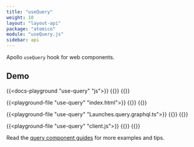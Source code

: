 ```yaml
---
title: "useQuery"
weight: 10
layout: "layout-api"
package: "atomico"
module: "useQuery.js"
sidebar: api
---
```


<!-- ----------------------------------------------------------------------------------------
     Welcome! This file includes automatically generated API documentation.
     To edit the docs that appear within, find the original source file under `packages/*`,
     corresponding to the package name and module in this YAML front-matter block.
     Thank you for your interest in Apollo Elements 😁
------------------------------------------------------------------------------------------ -->


Apollo `useQuery` hook for web components.

## Demo

<style>
#use-query {
  --playground-ide-height: 350px;
}
</style>

{{<docs-playground "use-query" "js">}}
{{<include launches.js>}}
{{</docs-playground>}}

{{<playground-file "use-query" "index.html">}}
{{<include index.html>}}
{{</playground-file>}}

{{<playground-file "use-query" "Launches.query.graphql.ts">}}
{{<include Launches.query.graphql.ts>}}
{{</playground-file>}}

{{<playground-file "use-query" "client.js">}}
{{<include client.js>}}
{{</playground-file>}}

Read the [query component guides](/guides/usage/queries/) for more examples and tips.
